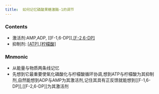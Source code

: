 ```yaml
---
title:  如何记忆磷酸果糖激酶-1的调节
--- 
```


### Contents
- 激活剂:AMP,ADP, [[F-1,6-DP]],[[F-2,6-DP]](最强激活剂)
- 抑制剂: [[ATP]](使之与氧化磷酸化协调),[[柠檬酸]](使之与三羧酸循环协调)
### Mnmonic
- 从能量与物质两条线记忆
- 先想到它最重要使氧化磷酸化与柠檬酸循环协调,想到ATP与柠檬酸为其抑制剂,自然能想到ADP与AMP为其激活剂,记住其具有正反馈就能想到[[F-1,6-DP]],[[F-2,6-DP]]为其激活剂

